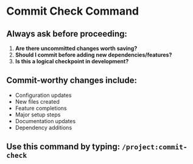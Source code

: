 # Commit Check Command

## Always ask before proceeding:
1. **Are there uncommitted changes worth saving?**
2. **Should I commit before adding new dependencies/features?**
3. **Is this a logical checkpoint in development?**

## Commit-worthy changes include:
- Configuration updates
- New files created
- Feature completions
- Major setup steps
- Documentation updates
- Dependency additions

## Use this command by typing: `/project:commit-check`